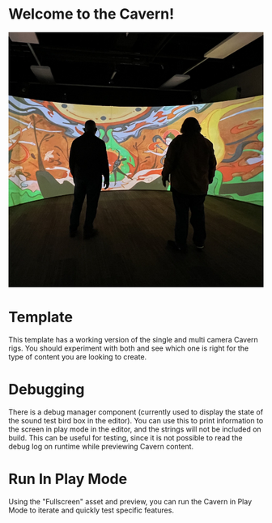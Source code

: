 # Welcome to the Cavern!
![Alt](Images/CavernIcon.jpg)

# Template
This template has a working version of the single and multi camera Cavern rigs. You should experiment with both and see which one is right for the type of content you are looking to create.

# Debugging

There is a debug manager component (currently used to display the state of the sound test bird box in the editor). You can use this to print information to the screen in play mode in the editor, and the strings will not be included on build. This can be useful for testing, since it is not possible to read the debug log on runtime while previewing Cavern content.

# Run In Play Mode

Using the "Fullscreen" asset and preview, you can run the Cavern in Play Mode to iterate and quickly test specific features.